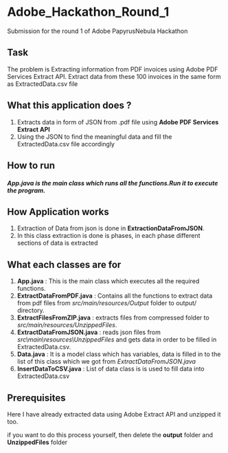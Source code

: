 # Adobe_Hackathon_Round_1
Submission for the round 1 of Adobe PapyrusNebula Hackathon

## Task
The problem is Extracting information from PDF invoices using Adobe PDF Services Extract API.
Extract data from these 100 invoices in the same form as ExtractedData.csv file 

## What this application does ?

1. Extracts data in form of JSON from .pdf file using **Adobe PDF Services Extract API**
2. Using the JSON to find the meaningful data and fill the ExtractedData.csv file accordingly

## How to run
##### App.java is the main class which runs all the functions.Run it to execute the program.

## How Application works
1. Extraction of Data from json is done in **ExtractionDataFromJSON**.
2. In this class extraction is done is phases, in each phase different sections of data is extracted

## What each classes are for
1. **App.java** : This is the main class which executes all the required functions.
2. **ExtractDataFromPDF.java** : Contains all the functions to extract data from pdf files from _src/main/resources/Output_ folder to output/ directory.
3. **ExtractFilesFromZIP.java** : extracts files from compressed folder to _src/main/resources/UnzippedFiles_.
4. **ExtractDataFromJSON.java** : reads json files from _src\main\resources\UnzippedFiles_ and gets data in order to be filled in ExtractedData.csv.
5. **Data.java** : It is a model class which has variables, data is filled in to the list of this class which we got from _ExtractDataFromJSON.java_
6. **InsertDataToCSV.java** : List of data class is is used to fill data into ExtractedData.csv

## Prerequisites
Here I have already extracted data using Adobe Extract API and unzipped it too.

if you want to do this process yourself, then delete the **output** folder and **UnzippedFiles** folder
